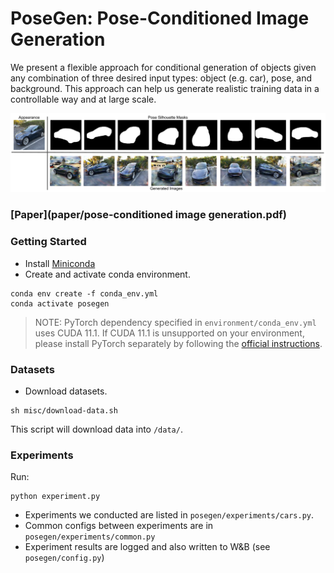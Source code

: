 # PoseGen: Pose-Conditioned Image Generation

We present a flexible approach for conditional generation of objects given any combination of three desired input types: object (e.g. car), pose, and background. This approach can help us generate realistic training data in a controllable way and at large scale.

![](media/posegen_intro.png)

### [Paper](paper/pose-conditioned image generation.pdf)

### Getting Started

* Install [Miniconda](https://docs.conda.io/en/latest/miniconda.html)
* Create and activate conda environment.

```shell
conda env create -f conda_env.yml
conda activate posegen
```

> NOTE: PyTorch dependency specified in `environment/conda_env.yml` uses CUDA 11.1. If CUDA 11.1 is unsupported on your environment, please install PyTorch separately by following the [official instructions](https://pytorch.org).

### Datasets
* Download datasets.
```shell
sh misc/download-data.sh
```

This script will download data into `/data/`.

### Experiments
Run:
```shell
python experiment.py
```

- Experiments we conducted are listed in `posegen/experiments/cars.py`. 
- Common configs between experiments are in `posegen/experiments/common.py`
- Experiment results are logged and also written to W&B (see `posegen/config.py`)
